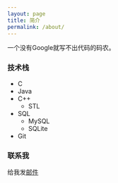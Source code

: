 ```yaml
---
layout: page
title: 简介
permalink: /about/
---
```


一个没有Google就写不出代码的码农。

### 技术栈

- C
- Java
- C++
  - STL
- SQL
  - MySQL
  - SQLite
- Git
### 联系我

给我发[邮件](mailto:511158080@qq.com)
